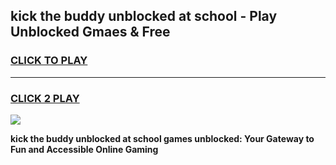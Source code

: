 
## kick the buddy unblocked at school - Play Unblocked Gmaes & Free
<h3>
<a href="https://news.freeplayer.one?title=kick_the_buddy_unblocked_at_school&ref=23F">CLICK TO PLAY</a></h3>
<hr>

<h3>
<a href="https://news.freeplayer.one?title=kick_the_buddy_unblocked_at_school&ref=23F">CLICK 2 PLAY</a>
  
</h3>

<a href="https://news.freeplayer.one?title=kick_the_buddy_unblocked_at_school&ref=23F/"><img src="https://clearcache.store/games.png"></a>


**kick the buddy unblocked at school games unblocked: Your Gateway to Fun and Accessible Online Gaming**
